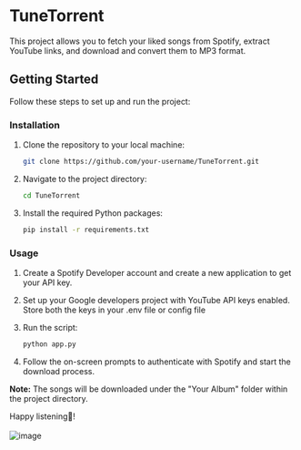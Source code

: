 # TuneTorrent

This project allows you to fetch your liked songs from Spotify, extract YouTube links, and download and convert them to MP3 format.

## Getting Started

Follow these steps to set up and run the project:


### Installation

1. Clone the repository to your local machine:

    ```bash
    git clone https://github.com/your-username/TuneTorrent.git
    ```

2. Navigate to the project directory:

    ```bash
    cd TuneTorrent
    ```

3. Install the required Python packages:

    ```bash
    pip install -r requirements.txt
    ```

### Usage

1. Create a Spotify Developer account and create a new application to get your API key.

2. Set up your Google developers project with YouTube API keys enabled. Store both the keys in your .env file or config file

3. Run the script:

    ```bash
    python app.py
    ```

4. Follow the on-screen prompts to authenticate with Spotify and start the download process.

**Note:** The songs will be downloaded under the "Your Album" folder within the project directory.

Happy listening🎵!
<br><br>
![image](https://github.com/abhi-shek-09/TuneTorrent/assets/103024126/8f7a808d-1c0d-45b7-8e0d-69963f2eba86)
